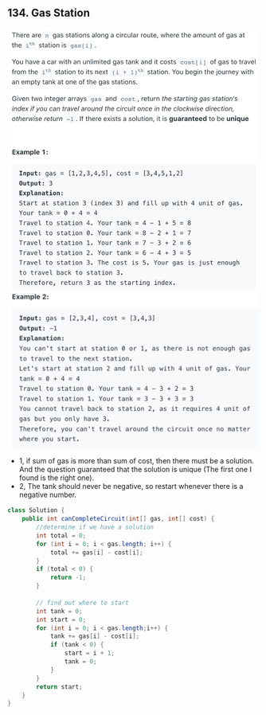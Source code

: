 ## 134. Gas Station
![](img/2022-05-19-15-11-34.png)
![](img/2022-05-19-15-11-44.png)

- 1, if sum of gas is more than sum of cost, then there must be a solution. 
  And the question guaranteed that the solution is unique
  (The first one I found is the right one).
- 2, The tank should never be negative, so restart whenever 
  there is a negative number.

```java
class Solution {
    public int canCompleteCircuit(int[] gas, int[] cost) {
        //determine if we have a solution
        int total = 0;
        for (int i = 0; i < gas.length; i++) {
            total += gas[i] - cost[i];
        }
        if (total < 0) {
            return -1;
        }
   
        // find out where to start
        int tank = 0;
        int start = 0;
        for (int i = 0; i < gas.length;i++) {
            tank += gas[i] - cost[i];
            if (tank < 0) {
                start = i + 1;
                tank = 0;
            }
        }
        return start;
    }
}
```